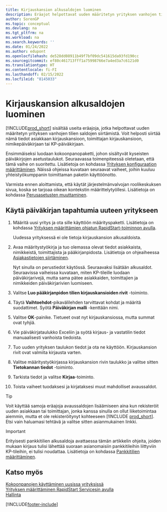 ```yaml
---
title: Kirjauskansion alkusaldojen luominen
description: Eräajot helpottavat uuden määritetyn yrityksen vanhojen tilien saldojen siirtämistä. Voit helposti siirtää nämä tiedot ja kirjauskansion kirjaukset.
author: SorenGP
ms.topic: conceptual
ms.devlang: na
ms.tgt_pltfrm: na
ms.workload: na
ms.search.keywords: ''
ms.date: 01/24/2022
ms.author: edupont
ms.openlocfilehash: de528dd08911b49f7bf09dc541615da93fd190cc
ms.sourcegitcommit: ef80c461713fff1a75998766e7a4ed3a7c6121d0
ms.translationtype: HT
ms.contentlocale: fi-FI
ms.lasthandoff: 02/15/2022
ms.locfileid: "8145033"
---
```

# <a name="create-journal-opening-balances"></a>Kirjauskansion alkusaldojen luominen

[!INCLUDE[prod_short](includes/prod_short.md)] sisältää useita eräajoja, jotka helpottavat uuden määritetyn yrityksen vanhojen tilien saldojen siirtämistä. Voit helposti siirtää nämä tiedot asiakkaan kirjauskansioon, toimittajan kirjauskansioon, nimikepäiväkirjaan tai KP-päiväkirjaan.

Ensimmäiseksi luodaan kokoonpanopaketti, johon sisältyvät kyseisten päiväkirjojen asetustaulukot. Seuraavassa toimenpiteessä oletetaan, että tämä vaihe on suoritettu. Lisätietoja on kohdassa [Yrityksen konfiguraation määrittäminen](admin-set-up-company-configuration.md). Näissä ohjeissa kuvataan seuraavat vaiheet, joihin kuuluu yhteistyökumppanin toimittaman paketin käyttöönotto.  

Varmista ennen aloittamista, että käytät järjestelmänvalvojan roolikeskuksen sivua, koska se tarjoaa oikean kontekstin määrittelytyöllesi. Lisätietoja on kohdassa [Perusasetusten muuttaminen](ui-change-basic-settings.md).

## <a name="to-apply-the-entries-in-a-journal-to-a-new-company"></a>Käytä päiväkirjan tapahtumia uuteen yritykseen

1. Määritä uusi yritys ja ota sille käyttöön määrityspaketti. Lisätietoja on kohdassa [Yrityksen määrittämien ohjatun RapidStart-toiminnon avulla](admin-how-to-configure-a-company-with-the-rapidstart-wizard.md).  

    Uudessa yrityksessä ei ole tietoja kirjauskansion alkusaldoista.  

2. Avaa määritystyökirja ja tuo olemassa olevat tiedot asiakkaista, nimikkeistä, toimittajista ja pääkirjanpidosta. Lisätietoja on ohjeaiheessa [Asiakastietojen siirtäminen](admin-migrate-customer-data.md).  

    Nyt sinulla on perustiedot käytössä. Seuraavaksi lisätään alkusaldot. Seuraavissa vaiheissa kuvataan, miten KP-tileille luodaan päiväkirjarivejä, mutta sama pätee asiakkaiden, toimittajien ja nimikkeiden päiväkirjarivien luomiseen.  
3. Valitse **Luo pääkirjanpidon tilien kirjauskansioiden rivit** -toiminto.  
4. Täytä **Vaihtoehdot**-pikavälilehden tarvittavat kohdat ja määritä suodattimet. Syötä **Päiväkirjan malli** -kenttään nimi.  
5. Valitse **OK**-painike. Tietueet ovat nyt kirjauskansiossa, mutta summat ovat tyhjiä.  
6. Vie päiväkirjataulukko Exceliin ja syötä kirjaus- ja vastatilin tiedot manuaalisesti vanhoista tiedoista.
7. Tuo uuden yrityksen taulukon tiedot ja ota ne käyttöön. Kirjauskansion rivit ovat valmiita kirjausta varten.  
8. Valitse määritystyökirjassa kirjauskansion rivin taulukko ja valitse sitten **Tietokannan tiedot** -toiminto.  
9. Tarkista tiedot ja valitse **Kirjaa**-toiminto.  
10. Toista vaiheet tuodaksesi ja kirjataksesi muut mahdolliset avaussaldot.  

> [!TIP]
> Voit käyttää samoja eräajoja avaussaldojen lisäämiseen aina kun rekisteröit uuden asiakkaan tai toimittajan, jonka kanssa sinulla on ollut liiketoimintaa aiemmin, mutta et ole rekisteröitynyt kohteeseen [!INCLUDE [prod_short](includes/prod_short.md)]. Etsi vain haluamasi tehtävä ja valitse sitten asianmukainen linkki.

> [!IMPORTANT]
> Erityisesti pankkitilien alkusaldoja avattaessa tämän artikkelin ohjeita, joiden mukaan kirjaus tulisi lähettää suoraan asianomaisiin pankkitileihin liittyviin KP-tileihin, ei tulisi noudattaa. Lisätietoja on kohdassa [Pankkitilien määrittäminen](bank-how-setup-bank-accounts.md).  

## <a name="see-also"></a>Katso myös

[Kokoonpanojen käyttäminen uusissa yrityksissä](admin-apply-configuration-to-new-companies.md)  
[Yrityksen määrittäminen RapidStart Servicesin avulla](admin-set-up-a-company-with-rapidstart.md)  
[Hallinta](admin-setup-and-administration.md)  


[!INCLUDE[footer-include](includes/footer-banner.md)]